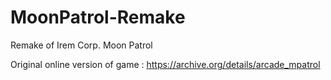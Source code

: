 # MoonPatrol-Remake
Remake of Irem Corp. Moon Patrol

Original online version of game : https://archive.org/details/arcade_mpatrol
